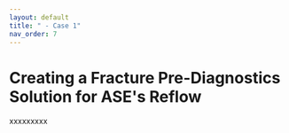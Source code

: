```yaml
---
layout: default
title: " - Case 1"
nav_order: 7
---
```


# Creating a Fracture Pre-Diagnostics Solution for ASE's Reflow
xxxxxxxxx